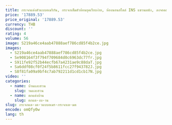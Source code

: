 ```yaml
---
title: กระจกแต่งตัวแบบอเมริกัน, กระจกเต็มตัวย้อนยุคเรียบง่าย, ห้องนอนสไตล์ INS แขวนผนัง, ลงจอดสำหรับเด็กผู้หญิง, พื้น
price: '17889.53'
price_original: '17889.53'
currency: THB
discount: ''
rating: 4
volume: 56
image: S219a46ce4aab47888aef786cd85f4b2ce.jpg
images:
  - S219a46ce4aab47888aef786cd85f4b2ce.jpg
  - Se908164f3f794f709684d0c6963dc77fr.jpg
  - S911fe92f52b44ecfb67a4231ae9c88daT.jpg
  - Sa6ddf08cf0f24f5b8611fcc27f943782J.jpg
  - S8f81fa09a9bf4c7ab792211d1cd1cb17N.jpg
video: ''
categories:
  - name: บ้านและสวน
    slug: านและสวน
  - name: ตกแต่งบ้าน
    slug: ตกแต-งบ-าน
slug: กระจกแต-งต-วแบบอเมร-กระจกเต-มต
encode: omQfy0w
lang: th
---
```

  